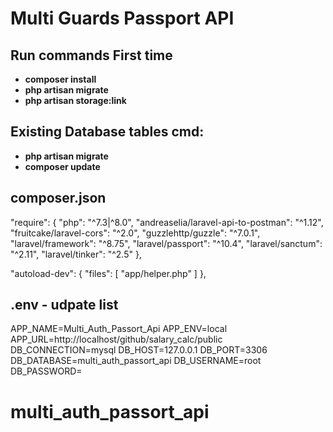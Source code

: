 # Multi Guards Passport API

## Run commands First time

- **composer install**
- **php artisan migrate**
- **php artisan storage:link**


## Existing Database tables cmd:
- **php artisan migrate**
- **composer update**


##  composer.json  
"require": {
  "php": "^7.3|^8.0",
        "andreaselia/laravel-api-to-postman": "^1.12",
        "fruitcake/laravel-cors": "^2.0",
        "guzzlehttp/guzzle": "^7.0.1",
        "laravel/framework": "^8.75",
        "laravel/passport": "^10.4",
        "laravel/sanctum": "^2.11",
        "laravel/tinker": "^2.5"
},
<br>

"autoload-dev": {
   "files": [
       "app/helper.php"
   ]
},


## .env    - udpate list
APP_NAME=Multi_Auth_Passort_Api
APP_ENV=local
APP_URL=http://localhost/github/salary_calc/public
<br>
DB_CONNECTION=mysql
DB_HOST=127.0.0.1
DB_PORT=3306
DB_DATABASE=multi_auth_passort_api
DB_USERNAME=root
DB_PASSWORD=

# multi_auth_passort_api

